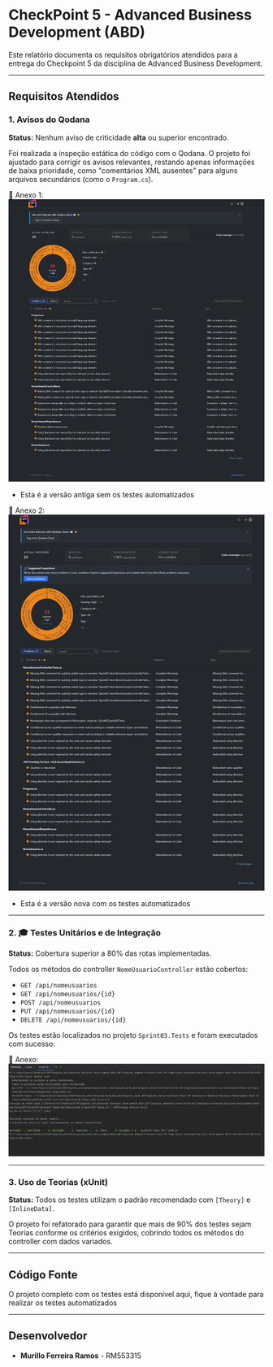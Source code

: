 # CheckPoint 5 - Advanced Business Development (ABD)

Este relatório documenta os requisitos obrigatórios atendidos para a entrega do Checkpoint 5 da disciplina de Advanced Business Development.

---

## Requisitos Atendidos

### 1.  Avisos do Qodana

**Status:** Nenhum aviso de criticidade **alta** ou superior encontrado.

Foi realizada a inspeção estática do código com o Qodana. O projeto foi ajustado para corrigir os avisos relevantes, restando apenas informações de baixa prioridade, como "comentários XML ausentes" para alguns arquivos secundários (como o `Program.cs`).

📎 Anexo 1: ![Relatório Qodana](./qodana_relatorio.png)
* Esta é a versão antiga sem os testes automatizados

📎 Anexo 2: ![Relatório Qodana atualizado](./qodana_relatorio_apos_testes.png)
* Esta é a versão nova com os testes automatizados

---

### 2. 🎓 Testes Unitários e de Integração

**Status:** Cobertura superior a 80% das rotas implementadas.

Todos os métodos do controller `NomeUsuarioController` estão cobertos:
- `GET /api/nomeusuarios`
- `GET /api/nomeusuarios/{id}`
- `POST /api/nomeusuarios`
- `PUT /api/nomeusuarios/{id}`
- `DELETE /api/nomeusuarios/{id}`

Os testes estão localizados no projeto `Sprint03.Tests` e foram executados com sucesso:

📎 Anexo: ![Terminal com os Testes sucedidos](./terminal_testes.png)

---

### 3. Uso de Teorias (xUnit)

**Status:** Todos os testes utilizam o padrão recomendado com `[Theory]` e `[InlineData]`.

O projeto foi refatorado para garantir que mais de 90% dos testes sejam Teorias conforme os critérios exigidos, cobrindo todos os métodos do controller com dados variados.

---

## Código Fonte

O projeto completo com os testes está disponível aqui, fique à vontade para realizar os testes automatizados

---

## Desenvolvedor

- **Murillo Ferreira Ramos** - RM553315



